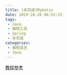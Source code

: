 ```yaml
---
title: (未完成)Mybatis
date: 2019-10-28 06:52:23
tags: 
 - Java
 - 编程工具
 - Spring
 - 未完成
categories: 
 - 编程语言
 - Java
---
```


[教程参考](https://blog.csdn.net/sunhuansheng/article/details/84099823)
